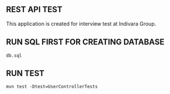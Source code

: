 ## REST API TEST
This application is created for interview test at Indivara Group.

## RUN SQL FIRST FOR CREATING DATABASE
```
db.sql
```

## RUN TEST
```
mvn test -Dtest=UserControllerTests
```
